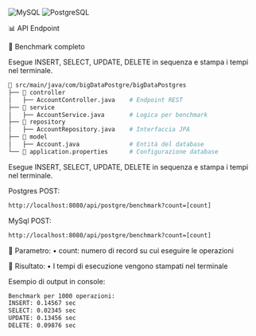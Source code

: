 ![MySQL](https://img.shields.io/badge/MySQL-005C84?style=for-the-badge&logo=mysql&logoColor=white)
![PostgreSQL](https://img.shields.io/badge/PostgreSQL-316192?style=for-the-badge&logo=postgresql&logoColor=white)

📊 API Endpoint

🔹 Benchmark completo

Esegue INSERT, SELECT, UPDATE, DELETE in sequenza e stampa i tempi nel terminale.

```bash
📂 src/main/java/com/bigDataPostgre/bigDataPostgres
├── 📂 controller
│   ├── AccountController.java    # Endpoint REST
├── 📂 service
│   ├── AccountService.java       # Logica per benchmark
├── 📂 repository
│   ├── AccountRepository.java    # Interfaccia JPA
├── 📂 model
│   ├── Account.java              # Entità del database
└── 📜 application.properties      # Configurazione database
```

Esegue INSERT, SELECT, UPDATE, DELETE in sequenza e stampa i tempi nel terminale.

Postgres POST:
```bash
http://localhost:8080/api/postgre/benchmark?count=[count]
```

MySql POST:
```bash
http://localhost:8080/api/postgre/benchmark?count=[count]
```

📌 Parametro:
	•	count: numero di record su cui eseguire le operazioni

📌 Risultato:
	•	I tempi di esecuzione vengono stampati nel terminale

Esempio di output in console:
```bash
Benchmark per 1000 operazioni:
INSERT: 0.14567 sec
SELECT: 0.02345 sec
UPDATE: 0.13456 sec
DELETE: 0.09876 sec
```
